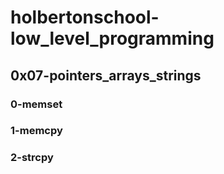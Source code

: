 # holbertonschool-low_level_programming
## 0x07-pointers_arrays_strings
### 0-memset
### 1-memcpy
### 2-strcpy
